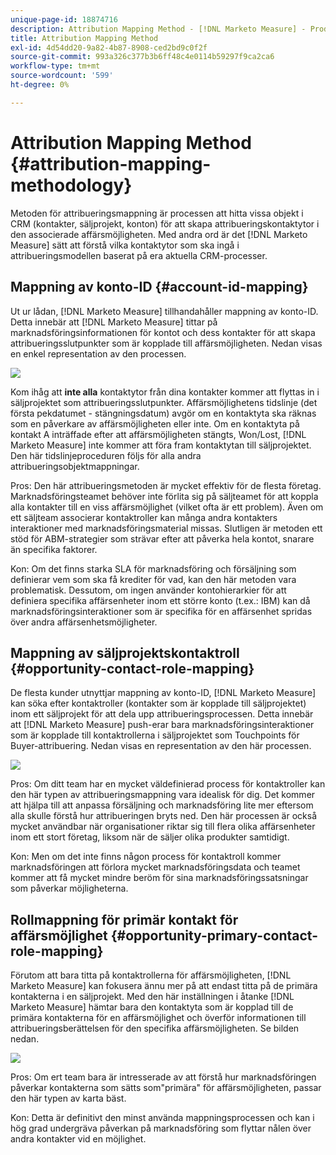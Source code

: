 ```yaml
---
unique-page-id: 18874716
description: Attribution Mapping Method - [!DNL Marketo Measure] - Produktdokumentation
title: Attribution Mapping Method
exl-id: 4d54dd20-9a82-4b87-8908-ced2bd9c0f2f
source-git-commit: 993a326c377b3b6ff48c4e0114b59297f9ca2ca6
workflow-type: tm+mt
source-wordcount: '599'
ht-degree: 0%

---
```


# Attribution Mapping Method {#attribution-mapping-methodology}

Metoden för attribueringsmappning är processen att hitta vissa objekt i CRM (kontakter, säljprojekt, konton) för att skapa attribueringskontaktytor i den associerade affärsmöjligheten. Med andra ord är det [!DNL Marketo Measure] sätt att förstå vilka kontaktytor som ska ingå i attribueringsmodellen baserat på era aktuella CRM-processer.

## Mappning av konto-ID {#account-id-mapping}

Ut ur lådan, [!DNL Marketo Measure] tillhandahåller mappning av konto-ID. Detta innebär att [!DNL Marketo Measure] tittar på marknadsföringsinformationen för kontot och dess kontakter för att skapa attribueringsslutpunkter som är kopplade till affärsmöjligheten. Nedan visas en enkel representation av den processen.

![](assets/1-1.png)

Kom ihåg att **inte alla** kontaktytor från dina kontakter kommer att flyttas in i säljprojektet som attribueringsslutpunkter. Affärsmöjlighetens tidslinje (det första pekdatumet - stängningsdatum) avgör om en kontaktyta ska räknas som en påverkare av affärsmöjligheten eller inte. Om en kontaktyta på kontakt A inträffade efter att affärsmöjligheten stängts, Won/Lost, [!DNL Marketo Measure] inte kommer att föra fram kontaktytan till säljprojektet. Den här tidslinjeproceduren följs för alla andra attribueringsobjektmappningar.

Pros: Den här attribueringsmetoden är mycket effektiv för de flesta företag. Marknadsföringsteamet behöver inte förlita sig på säljteamet för att koppla alla kontakter till en viss affärsmöjlighet (vilket ofta är ett problem). Även om ett säljteam associerar kontaktroller kan många andra kontakters interaktioner med marknadsföringsmaterial missas. Slutligen är metoden ett stöd för ABM-strategier som strävar efter att påverka hela kontot, snarare än specifika faktorer.

Kon: Om det finns starka SLA för marknadsföring och försäljning som definierar vem som ska få krediter för vad, kan den här metoden vara problematisk. Dessutom, om ingen använder kontohierarkier för att definiera specifika affärsenheter inom ett större konto (t.ex.: IBM) kan då marknadsföringsinteraktioner som är specifika för en affärsenhet spridas över andra affärsenhetsmöjligheter.

## Mappning av säljprojektskontaktroll {#opportunity-contact-role-mapping}

De flesta kunder utnyttjar mappning av konto-ID, [!DNL Marketo Measure] kan söka efter kontaktroller (kontakter som är kopplade till säljprojektet) inom ett säljprojekt för att dela upp attribueringsprocessen. Detta innebär att [!DNL Marketo Measure] push-erar bara marknadsföringsinteraktioner som är kopplade till kontaktrollerna i säljprojektet som Touchpoints för Buyer-attribuering. Nedan visas en representation av den här processen.

![](assets/2-1.png)

Pros: Om ditt team har en mycket väldefinierad process för kontaktroller kan den här typen av attribueringsmappning vara idealisk för dig. Det kommer att hjälpa till att anpassa försäljning och marknadsföring lite mer eftersom alla skulle förstå hur attribueringen bryts ned. Den här processen är också mycket användbar när organisationer riktar sig till flera olika affärsenheter inom ett stort företag, liksom när de säljer olika produkter samtidigt.

Kon: Men om det inte finns någon process för kontaktroll kommer marknadsföringen att förlora mycket marknadsföringsdata och teamet kommer att få mycket mindre beröm för sina marknadsföringssatsningar som påverkar möjligheterna.

## Rollmappning för primär kontakt för affärsmöjlighet {#opportunity-primary-contact-role-mapping}

Förutom att bara titta på kontaktrollerna för affärsmöjligheten, [!DNL Marketo Measure] kan fokusera ännu mer på att endast titta på de primära kontakterna i en säljprojekt. Med den här inställningen i åtanke [!DNL Marketo Measure] hämtar bara den kontaktyta som är kopplad till de primära kontakterna för en affärsmöjlighet och överför informationen till attribueringsberättelsen för den specifika affärsmöjligheten. Se bilden nedan.

![](assets/3.png)

Pros: Om ert team bara är intresserade av att förstå hur marknadsföringen påverkar kontakterna som sätts som&quot;primära&quot; för affärsmöjligheten, passar den här typen av karta bäst.

Kon: Detta är definitivt den minst använda mappningsprocessen och kan i hög grad undergräva påverkan på marknadsföring som flyttar nålen över andra kontakter vid en möjlighet.
